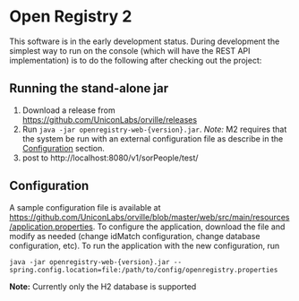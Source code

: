 # Open Registry 2

This software is in the early development status. During development the simplest way to run on the console (which will have the REST API implementation)
is to do the following after checking out the project:

## Running the stand-alone jar

1. Download a release from https://github.com/UniconLabs/orville/releases
2. Run `java -jar openregistry-web-{version}.jar`. *Note:* M2 requires that the system be run with an external configuration file as describe in the [Configuration](#configuration) section.
3. post to http://localhost:8080/v1/sorPeople/test/

## Configuration

A sample configuration file is available at https://github.com/UniconLabs/orville/blob/master/web/src/main/resources/application.properties. To configure the application, download the file and modify as needed (change idMatch configuration, change database configuration, etc). To run the application with the new configuration, run
```
java -jar openregistry-web-{version}.jar --spring.config.location=file:/path/to/config/openregistry.properties
```

**Note:** Currently only the H2 database is supported
